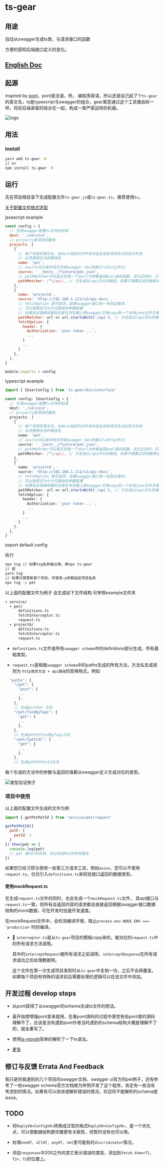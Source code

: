 # ts-gear

## 用途

自动从swagger生成ts类，与请求接口的函数

方便的感知后端接口定义的变化。

## [English Doc](./README.md)

## 起源

inspired by [pont](https://github.com/alibaba/pont)，pont是法语，桥。
编程用英语，所以还是自己起了个`ts-gear`的英文名，ts是typescript与swagger的组合，gear寓意通过这个工具像齿轮一样，将前后端紧密的结合在一起，构成一架严密运转的机器。

![logo](./logo.png)

## 用法

### install

```bash
yarn add ts-gear -D
// or
npm install ts-gear -D
```

## 运行

先在项目根目录下生成配置文件`ts-gear.js`或`ts-gear.ts`，推荐使用`ts`。

[关于配置文件格式选型](https://wangfan.bj.cn/?p=1476)

javascript example

```javascript
const config = {
  // 生成swagger配置ts文件的目录
  dest: './service',
  // projects是项目的数组
  projects: [
    {
      // 每个项目的英文名，在dest指定的文件夹内会生成该项目名对应的文件夹
      // 必须使用合法的路径名
      name: 'pet',
      // source可以是本地文件或swagger doc的接口(以http开头)
      source: '__tests__/fixture/pet.json',
      // pathMatcher可以是正则或一个以url为参数返回bool值的函数，当为正则时，只生成匹配该正则的请求函数; 当是函数时，之生成返回为true的请求函数
      pathMatcher: /^\/api/, // 只生成以/api开头的路径，如果不需要过滤则删除该项
    },
    {
      name: 'projectA',
      source: 'http://192.168.1.111/v2/api-docs',
      // fetchOption 是可选项，如果swagger接口有一些验证需求，
      // 可以按原生fetch可接收的参数配置
      // 如果验证很麻烦最好还是在浏览器上把swagger文档copy到一个本地json文件方便，只是做不到即时更新了。
      pathMatcher: url => url.startsWith('/api'), // 只生成以/api开头的路径，如果不需要过滤则删除该项
      fetchOption: {
        header: {
          Authorization: 'your token ...',
          ...
        }
        ...
      }
    },
  ],
}

module.exports = config
```

typescript example

```typescript
import { IUserConfig } from 'ts-gear/bin/interface'

const config: IUserConfig = {
  // 生成swagger配置ts文件的目录
  dest: './service',
  // projects是项目的数组
  projects: [
    {
      // 每个项目的英文名，在dest指定的文件夹内会生成该项目名对应的文件夹
      // 必须使用合法的路径名
      name: 'pet',
      // source可以是本地文件或swagger doc的接口(以http开头)
      source: '__tests__/fixture/pet.json',
      // pathMatcher可以是正则或一个以url为参数返回bool值的函数，当为正则时，只生成匹配该正则的请求函数; 当是函数时，之生成返回为true的请求函数
      pathMatcher: /^\/api/, // 只生成以/api开头的路径，如果不需要过滤则删除该项
    },
    {
      name: 'projectA',
      source: 'http://192.168.1.111/v2/api-docs',
      // fetchOption 是可选项，如果swagger接口有一些验证需求，
      // 可以按原生fetch可接收的参数配置
      // 如果验证很麻烦最好还是在浏览器上把swagger文档copy到一个本地json文件方便，只是做不到即时更新了。
      pathMatcher: url => url.startsWith('/api'), // 只生成以/api开头的路径，如果不需要过滤则删除该项
      fetchOption: {
        header: {
          Authorization: 'your token ...',
          ...
        }
        ...
      }
    },
  ],
}
```

export default config

执行

```bash
npx tsg // 如果tsg名称被占用，用npx ts-gear
// 或
yarn tsg
// 如果只想更新某个项目，可使用-p参数指定项目名称
npx tsg -p pet
```

以上面的配置文件为例子
会生成如下文件结构
可参照example文件夹

```bash
▾ service/
  ▾ pet/
      definitions.ts
      fetchInterceptor.ts
      request.ts
  ▾ projectA/
      definitions.ts
      fetchInterceptor.ts
      request.ts
```

* `definitions.ts`文件是所有`swagger schema`中的definitions部分生成，所有基础类型。

* `request.ts`是根据`swagger schema`中的paths生成的所有方法，方法名生成规则为 `http请求方法 + api路径`的驼峰格式，例如

```javascript
  "paths": {
    "/pet": {
      "post": {
      ...
      },
    },
    // 生成postPet 方法
    "/pet/findByTags": {
      "get": {
      ...
      },
    },
    // 生成getPetFindByTags方法
    "/pet/{petId}": {
      "get": {
      ...
      },
    },
    // 生成getPetPetId方法
```

  每个生成的方法中的参数与返回的值都从swagger定义生成对应的类型。

![类型验证例子](./example/pet.gif)

### 项目中使用

以上面的配置文件生成的文件为例

```javascript
import { getPetPetId } from 'service/pet/request'

getPetPetId({
  path: {
    petId: 1
  }
}).then(pet => {
  console.log(pet)
  // pet 是Pet的实例，可以校验Pet的所有属性
})
```

如果您已经习惯与使用一些第三方请求工具，例如`axios`，您可以不使用`request.ts`，仅仅引入`definitions.ts`来校验接口返回的数据类型。

#### 使用mockRequest.ts

在生成`request.ts`文件的同时，也会生成一个`mockRequest.ts`文件，
其api接口与`request.ts`一致，但所有会返回内容的请求都会直接返回根据swagger接口数据结构的mock数据，可在开发时加速开发速度。

在mockRequest文件中，会检测编译环境，阻止`process.env.NODE_ENV === 'production'`时的编译。

* 🔧 `interceptor.ts`是从`ts-gear`项目的模板copy来的，被对应的`request.ts`中的所有请求方法调用。

  其中的`interceptRequest`被所有请求之前调用，`interceptResponse`在所有请求成功之后处理数据用。

  这个文件在第一次生成项目类型时从`ts-gear`中复制一份，之后不会再覆盖，如果每个项目有特殊的请求前后需要处理的逻辑可以在该文件中添加。

## 开发过程 develop steps

* 从pont获得了从swagger的schema生成ts文件的想法。

* 最开始想增强pont拿来就用，在看pont源码的过程中感觉有些pont里的源码理解不了，应该是没有遇到pont作者当时遇到的schema结构大概是理解不了的，就全重写了。

* 使用[ts-morph](https://dsherret.github.io/ts-morph)简单的解析了一下ts语法。

* [更多](./DEV.md)

## 修订与反馈 Errata And Feedback

我只是将我遇到的几个项目的swagger文档、swagger ui官方的pet例子，还有参考了一些swagger schema官方文档做为样例开发了这个程序。肯定有一些没有考虑到的情况。如果有可以改进或解析错误的情况，欢迎将不能解析的schema提issue。

## TODO

* 将`ReplyVO«ConfigVO»`转换成泛型的格式`ReplyVO<ConfigVO>`，是一个优化点，可以使数据结构更优雅更有关联性，但暂时没有也可以用。

* 处理`oneOf, allOf, anyOf, not`里可能有的`discriminator`情况。

* 添加`responses`中200之外的其它表示错误的类型，添加到`fetch.then<T1, T2>，T2`的位置上。
